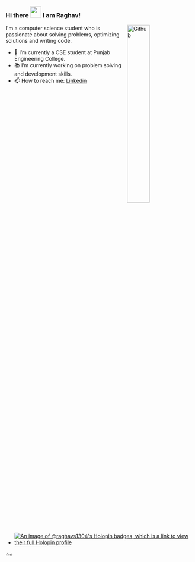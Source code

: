 <!--### Hi👋 I am Raghav!


**RAGHAVS1304/RAGHAVS1304** is a ✨ _special_ ✨ repository because its `README.md` (this file) appears on your GitHub profile.

Here are some ideas to get you started:

- 🔭 I’m currently working on ...
- 🌱 I’m currently learning ...
- 👯 I’m looking to collaborate on ...
- 🤔 I’m looking for help with ...
- 💬 Ask me about ...
- 📫 How to reach me: ...
- 😄 Pronouns: ...
- ⚡ Fun fact: ...
-->

### Hi there <img src="https://raw.githubusercontent.com/iampavangandhi/iampavangandhi/master/gifs/Hi.gif" width="30px"> I am Raghav!

<img width="35%" align="right" alt="Github" src="https://user-images.githubusercontent.com/48678280/88862734-4903af80-d201-11ea-968b-9c939d88a37c.gif" />

I'm a computer science student who is passionate about solving problems, optimizing solutions and writing code.

- 🔭 I’m currently a CSE student at Punjab Engineering College.
- 📚 I’m currently working on problem solving and development skills.
- 📫 How to reach me: [Linkedin](https://www.linkedin.com/in/raghav-sharma-0b8785270/)
- [![An image of @raghavs1304's Holopin badges, which is a link to view their full Holopin profile](https://holopin.me/raghavs1304)](https://holopin.io/@raghavs1304)

⭐️⭐️
